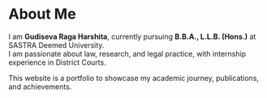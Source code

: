 # About Me

I am **Gudiseva Raga Harshita**, currently pursuing **B.B.A., L.L.B. (Hons.)** at SASTRA Deemed University.  
I am passionate about law, research, and legal practice, with internship experience in District Courts.  

This website is a portfolio to showcase my academic journey, publications, and achievements.
